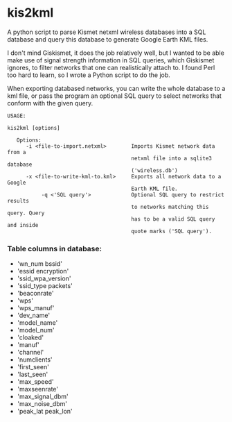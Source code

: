 # kis2kml

A python script to parse Kismet netxml wireless databases into a SQL database
and query this database to generate Google Earth KML files.

I don't mind Giskismet, it does the job relatively well, but I wanted to be
able make use of signal strength information in SQL queries, which Giskismet
ignores, to filter networks that one can realistically attach to. I found Perl
too hard to learn, so I wrote a Python script to do the job.

When exporting databased networks, you can write the whole database to a kml
file, or pass the program an optional SQL query to select networks that conform
with the given query.

```
USAGE:

kis2kml [options]

   Options:
      -i <file-to-import.netxml>        Imports Kismet network data from a
                                        netxml file into a sqlite3 database
                                        ('wireless.db')
      -x <file-to-write-kml-to.kml>     Exports all network data to a Google
                                        Earth KML file.
           -q <'SQL query'>             Optional SQL query to restrict results
                                        to networks matching this query. Query
                                        has to be a valid SQL query and inside
                                        quote marks ('SQL query').
```                                   
### Table columns in database:

-  'wn_num bssid' <br>
-  'essid encryption' <br>
-  'ssid_wpa_version' <br>
-  'ssid_type packets' <br>
-  'beaconrate' <br>
-  'wps' <br>
-  'wps_manuf' <br>
-  'dev_name' <br>
-  'model_name'<br>
-  'model_num' <br>
-  'cloaked' <br>
-  'manuf' <br>
-  'channel' <br>
-  'numclients' <br>
-  'first_seen' <br>
-  'last_seen' <br>
-  'max_speed' <br>
-  'maxseenrate' <br>
-  'max_signal_dbm'<br>
-  'max_noise_dbm' <br>
-  'peak_lat peak_lon'<br>
